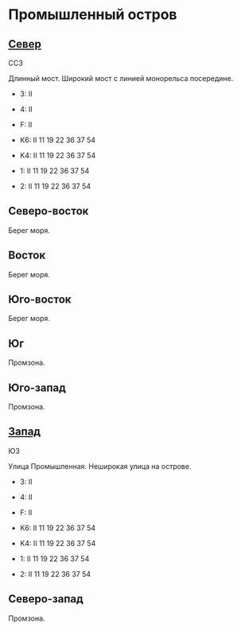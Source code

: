 # Промышленный остров

## [Север](./10615075.md)

ССЗ

Длинный мост.
Широкий мост с линией монорельса посередине.

* 3:    II
* 4:    II
* F:    II

* K6:   II
        11  19  22  36  37  54
* K4:   II
        11  19  22  36  37  54
* 1:    II
        11  19  22  36  37  54
* 2:    II
        11  19  22  36  37  54

## Северо-восток

Берег моря.

## Восток

Берег моря.

## Юго-восток

Берег моря.

## Юг

Промзона.

## Юго-запад

Промзона.

## [Запад](./15620045.md)

ЮЗ

Улица Промышленная.
Неширокая улица на острове.

* 3:    II
* 4:    II
* F:    II

* K6:   II
        11  19  22  36  37  54
* K4:   II
        11  19  22  36  37  54
* 1:    II
        11  19  22  36  37  54
* 2:    II
        11  19  22  36  37  54

## Северо-запад

Промзона.
